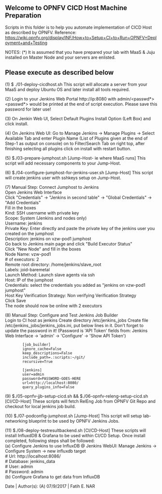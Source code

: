 Welcome to OPNFV CICD Host Machine Preparation
----

Scripts in this folder is to help you automate implementation of CICD Host as described by OPNFV.
Reference: https://wiki.opnfv.org/display/INF/How+to+Setup+CI+to+Run+OPNFV+Deployment+and+Testing

NOTES:
(*) It is assumed that you have prepared your lab with MaaS & Juju installed on Master Node and your servers are enlisted.

Please execute as described below
----

(1) $ ./01-deploy-cicdhost.sh
    This script will allocate a server from your MaaS and deploy Ubuntu OS and later install all tools required.

(2) Login to your Jenkins Web Portal http://ip:8080 with admin/<passwd*>
    <passwd*> would be printed at the end of script execution.
    Please save this password for later use!
    
(3) On Jenkin Web UI, Select Default Plugins Install Option (Left Box) and click install.

(4) On Jenkins Web UI: Go to Manage Jenkins -> Manage Plugins -> Select Available Tab and enter Plugin Name (List of Plugins given at the end of Step-1 as output on console) on to Filter/Search Tab on right top, after finishing selecting all plugins click on install with restart button.
    
(5) $./03-prepare-jumphost.sh [Jump-Host- ie where MaaS runs]
     This script will add necessary components to your Jump-Host.
     
(6) $./04-configure-jumphost-for-jenkins-user.sh [Jump-Host]
     This script will create jenkins user with sshkeys setup on Jump-Host.
     
(7) Manual Step: Connect Jumphost to Jenkins<br>
    Open Jenkins Web Interface<br>
    Click "Credentials" -> "Jenkins in second table" -> "Global Credentials" -> "Add Credentials"<br>
    Fill in the boxes<br>
        Kind: SSH username with private key<br>
        Scope: System (Jenkins and nodes only)<br>
        Username: jenkins<br>
        Private Key: Enter directly and paste the private key of the jenkins user you created on the jumphost<br>
        Description: jenkins on vzw-pod1 jumphost<br>
    Go back to Jenkins main page and click "Build Executor Status"<br>
    Click "New Node" and fill in the boxes<br>
        Node Name: vzw-pod1<br>
        # of executors: 2<br>
        Remote root directory: /home/jenkins/slave_root<br>
        Labels: joid-baremetal<br>
        Launch Method: Launch slave agents via ssh<br>
        Host: IP of the jumphost<br>
        Credentials: select the credentials you added as "jenkins on vzw-pod1 jumphost"<br>
        Host Key Verification Strategy: Non verifying Verification Strategy<br>
        Click Save<br>
    The node should now be online with 2 executors<br>

(8) Manual Step: Configure and Test Jenkins Job Builder<br>
    Login to CI host as jenkins
    Create directory /etc/jenkins_jobs
    Create file /etc/jenkins_jobs/jenkins_jobs.ini, put below lines in it. Don't forget to update the password in it!
    (Password is 'API Token' fields from: Jenkins Web Interface -> 'admin' -> 'Configure' -> 'Show API Token')
    
            [job_builder]
            ignore_cache=False
            keep_descriptions=False
            include_path=.:scripts:~/git/
            recursive=True
 
            [jenkins]
            user=admin
            password=PASSWORD-GOES-HERE
            url=http://localhost:8080/
            query_plugins_info=False
     
(9) $./05-opnfv-jjb-setup-cicd.sh && $./06-opnfv-releng-setup-cicd.sh [CI/CD-Host]
     These scripts will fetch RelEng Job from OPNFV Git Repo and checkout for local jenkins job build.
     
(10) $./07-podconfig-jumphost.sh [Jump-Host]
     This script will setup lab-networking blueprint to be used by OPNFV Jenkins Jobs.
     
(11) $./08-deploy-testresultbackend.sh [CI/CD-Host]
     These scripts will install InfluxdDB & Grafana to be used within CI/CD Setup.
     Once install completed, following steps shall be followed:<br>
     (a) Configure Jenkins to use InfluxDB @ Jenkins WebUI: Manage Jenkins -> Configure System -> new influxdb target<br>
            # Url: http://localhost:8086/<br>
            # Database: jenkins_data<br>
            # User: admin<br>
            # Password: admin<br>
      (b) Configure Grafana to get data from InfluxDB<br>

Date | Author(s):
(A) 07/9/2017 | Fatih E. NAR
